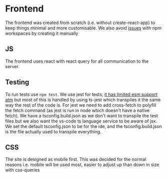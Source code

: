# Frontend
The frontend was created from scratch (i.e. without create-react-app) to keep things minimal and more customisable.
We also avoid [issues](https://stackoverflow.com/questions/65893787/create-react-app-with-typescript-and-npm-link-enums-causing-module-parse-failed) with npm workspaces by creating it manually

## JS
The frontend uses react with react query for all communication to the server.

## Testing
To run tests use `npm test`.
We use jest for tests, [it has limited esm support atm](https://jestjs.io/docs/ecmascript-modules) but most of this is handled by using ts-jest which transpiles it the same way the rest of the code is. For jest we need to add cross-fetch to polyfill the fetch command (as jest is run in node which doesn't have a native fetch).
We have a tsconfig.build.json as we don't want to transpile the test files but we also want the vs-code ts language service to be aware of jsx. We set the default tsconfig.json to be for the ide, and the tsconfig.build.json is the file actually used to transpile everything.

## CSS
The site is designed as mobile first. This was decided for the normal reasons
i.e. mobile will be used most, easier to adjust up than down in size with css-queries
